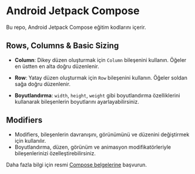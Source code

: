 # Android Jetpack Compose

Bu repo, Android Jetpack Compose eğitim kodlarını içerir.

## Rows, Columns & Basic Sizing

- **Column**: Dikey düzen oluşturmak için `Column` bileşenini kullanın. Öğeler en üstten en alta doğru düzenlenir.

- **Row**: Yatay düzen oluşturmak için `Row` bileşenini kullanın. Öğeler soldan sağa doğru düzenlenir.

- **Boyutlandırma**: `width`, `height`, `weight` gibi boyutlandırma özelliklerini kullanarak bileşenlerin boyutlarını ayarlayabilirsiniz.

## Modifiers

- Modifiers, bileşenlerin davranışını, görünümünü ve düzenini değiştirmek için kullanılır.
- Boyutlandırma, düzen, görünüm ve animasyon modifikatörleriyle bileşenlerinizi özelleştirebilirsiniz.

Daha fazla bilgi için resmi [Compose belgelerine](https://developer.android.com/jetpack/compose) başvurun.
